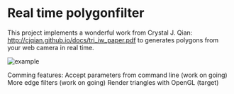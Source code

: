 # Real time polygonfilter
This project implements a wonderful work from Crystal J. Qian: http://cjqian.github.io/docs/tri_iw_paper.pdf
to generates polygons from your web camera in real time. 

![example](https://github.com/zysoong/real-time-polygonfilter/blob/master/example.gif)

Comming features:
Accept parameters from command line (work on going)
More edge filters (work on going)
Render triangles with OpenGL (target)

